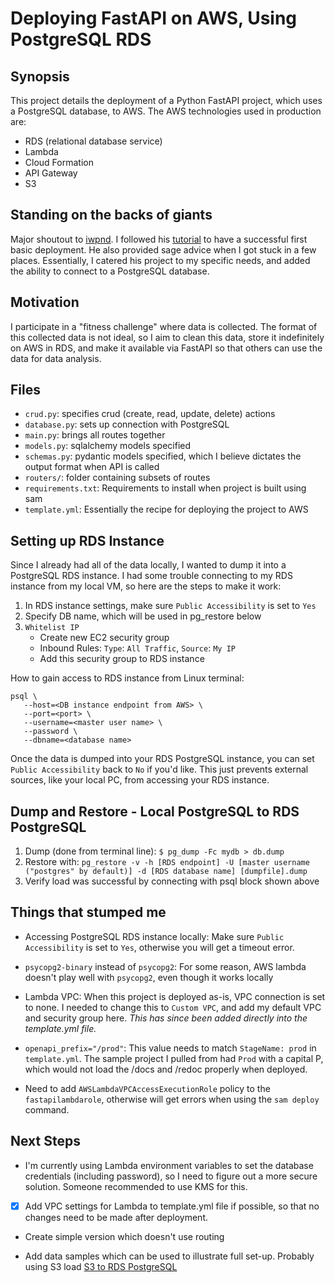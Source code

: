 # Deploying FastAPI on AWS, Using PostgreSQL RDS

## Synopsis
This project details the deployment of a Python FastAPI project, which uses a PostgreSQL database, to AWS. The AWS technologies used in production are:
- RDS (relational database service)
- Lambda
- Cloud Formation
- API Gateway
- S3

## Standing on the backs of giants
Major shoutout to [iwpnd](https://iwpnd.pw/). I followed his [tutorial](https://iwpnd.pw/articles/2020-01/deploy-fastapi-to-aws-lambda) to have a successful first basic deployment. He also provided sage advice when I got stuck in a few places. Essentially, I catered his project to my specific needs, and added the ability to connect to a PostgreSQL database. 

## Motivation
I participate in a "fitness challenge" where data is collected. The format of this collected data is not ideal, so I aim to clean this data, store it indefinitely on AWS in RDS, and make it available via FastAPI so that others can use the data for data analysis. 

## Files
- `crud.py`: specifies crud (create, read, update, delete) actions
- `database.py`: sets up connection with PostgreSQL
- `main.py`: brings all routes together
- `models.py`: sqlalchemy models specified
- `schemas.py`: pydantic models specified, which I believe dictates the output format when API is called
- `routers/`: folder containing subsets of routes
- `requirements.txt`: Requirements to install when project is built using sam
- `template.yml`: Essentially the recipe for deploying the project to AWS

## Setting up RDS Instance
Since I already had all of the data locally, I wanted to dump it into a PostgreSQL RDS instance. I had some trouble connecting to my RDS instance from my local VM, so here are the steps to make it work: 

1) In RDS instance settings, make sure `Public Accessibility` is set to `Yes`  
2) Specify DB name, which will be used in pg_restore below
2) `Whitelist IP`
   - Create new EC2 security group
   - Inbound Rules: `Type`: `All Traffic`, `Source`: `My IP`
   - Add this security group to RDS instance

How to gain access to RDS instance from Linux terminal:  
```
psql \
   --host=<DB instance endpoint from AWS> \
   --port=<port> \
   --username=<master user name> \
   --password \
   --dbname=<database name> 
```

Once the data is dumped into your RDS PostgreSQL instance, you can set `Public Accessibility` back to `No` if you'd like. This just prevents external sources, like your local PC, from accessing your RDS instance. 
                    
               
## Dump and Restore - Local PostgreSQL to RDS PostgreSQL
1) Dump (done from terminal line): `$ pg_dump -Fc mydb > db.dump`
2) Restore with: `pg_restore -v -h [RDS endpoint] -U [master username ("postgres" by default)] -d [RDS database name] [dumpfile].dump`
3) Verify load was successful by connecting with psql block shown above


## Things that stumped me
- Accessing PostgreSQL RDS instance locally: Make sure `Public Accessibility` is set to `Yes`, otherwise you will get a timeout error. 

- `psycopg2-binary` instead of `psycopg2`: For some reason, AWS lambda doesn't play well with `psycopg2`, even though it works locally  

- Lambda VPC: When this project is deployed as-is, VPC connection is set to none. I needed to change this to `Custom VPC`, and add my default VPC and security group here. *This has since been added directly into the template.yml file.*

- `openapi_prefix="/prod"`: This value needs to match `StageName: prod` in `template.yml`. The sample project I pulled from had `Prod` with a capital P, which would not load the /docs and /redoc properly when deployed. 

- Need to add `AWSLambdaVPCAccessExecutionRole` policy to the `fastapilambdarole`, otherwise will get errors when using the `sam deploy` command. 


## Next Steps
- I'm currently using Lambda environment variables to set the database credentials (including password), so I need to figure out a more secure solution. Someone recommended to use KMS for this. 

- [x] Add VPC settings for Lambda to template.yml file if possible, so that no changes need to be made after deployment. 

- Create simple version which doesn't use routing

- Add data samples which can be used to illustrate full set-up. Probably using S3 load [S3 to RDS PostgreSQL](https://docs.aws.amazon.com/AmazonRDS/latest/UserGuide/PostgreSQL.Procedural.Importing.html#USER_PostgreSQL.S3Import)
